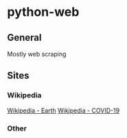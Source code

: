 # python-web
## General
Mostly web scraping
## Sites
### Wikipedia
[Wikipedia - Earth](https://en.wikipedia.org/wiki/Earth)
[Wikipedia - COVID-19](https://en.wikipedia.org/wiki/COVID-19_pandemic)  

### Other
